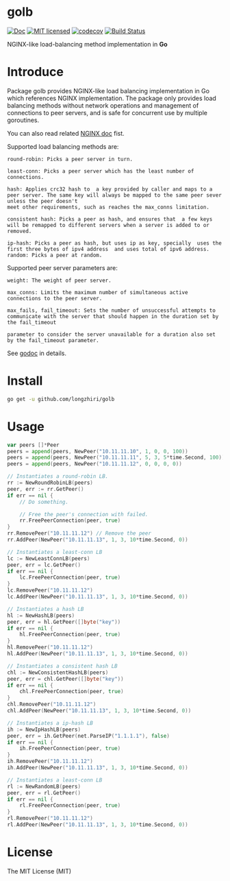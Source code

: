 # golb 
[![Doc](https://img.shields.io/badge/go-doc-blue.svg)](https://godoc.org/github.com/longzhiri/golb)
[![MIT licensed](https://img.shields.io/badge/license-MIT-blue.svg)](https://github.com/longzhiri/gocp/blob/master/LICENSE)
[![codecov](https://codecov.io/gh/longzhiri/golb/branch/master/graph/badge.svg)](https://codecov.io/gh/longzhiri/golb)
[![Build Status](https://travis-ci.org/longzhiri/golb.svg?branch=master)](https://travis-ci.org/longzhiri/golb)

NGINX-like load-balancing method implementation in **Go**

# Introduce
Package golb provides NGINX-like load balancing implementation in Go which references NGINX implementation.
The package only provides load balancing methods without network operations and management  of connections to peer servers,
and is safe for concurrent use by multiple goroutines.

You can also read related [NGINX doc](http://nginx.org/en/docs/http/ngx_http_upstream_module.html) fist.

Supported load balancing methods are:
    
    round-robin: Picks a peer server in turn.
	
	least-conn: Picks a peer server which has the least number of connections.
	
	hash: Applies crc32 hash to  a key provided by caller and maps to a peer server. The same key will always be mapped to the same peer sever unless the peer doesn't
	meet other requirements, such as reaches the max_conns limitation.
	
	consistent hash: Picks a peer as hash, and ensures that  a few keys will be remapped to different servers when a server is added to or removed.
	
	ip-hash: Picks a peer as hash, but uses ip as key, specially  uses the first three bytes of ipv4 address  and uses total of ipv6 address.
	random: Picks a peer at random.

Supported peer server parameters are:
	
	weight: The weight of peer server.
	
	max_conns: Limits the maximum number of simultaneous active connections to the peer server.
	
	max_fails, fail_timeout: Sets the number of unsuccessful attempts to communicate with the server that should happen in the duration set by the fail_timeout
	
	parameter to consider the server unavailable for a duration also set by the fail_timeout parameter.

See [godoc](https://godoc.org/github.com/longzhiri/golb) in details.

# Install
```bash
go get -u github.com/longzhiri/golb
```

# Usage
```go
var peers []*Peer
peers = append(peers, NewPeer("10.11.11.10", 1, 0, 0, 100))
peers = append(peers, NewPeer("10.11.11.11", 5, 3, 5*time.Second, 100))
peers = append(peers, NewPeer("10.11.11.12", 0, 0, 0, 0))

// Instantiates a round-robin LB.
rr := NewRoundRobinLB(peers)
peer, err := rr.GetPeer()
if err == nil {
	// Do something.

	// Free the peer's connection with failed.
	rr.FreePeerConnection(peer, true)
}
rr.RemovePeer("10.11.11.12") // Remove the peer
rr.AddPeer(NewPeer("10.11.11.13", 1, 3, 10*time.Second, 0))

// Instantiates a least-conn LB
lc := NewLeastConnLB(peers)
peer, err = lc.GetPeer()
if err == nil {
	lc.FreePeerConnection(peer, true)
}
lc.RemovePeer("10.11.11.12")
lc.AddPeer(NewPeer("10.11.11.13", 1, 3, 10*time.Second, 0))

// Instantiates a hash LB
hl := NewHashLB(peers)
peer, err = hl.GetPeer([]byte("key"))
if err == nil {
	hl.FreePeerConnection(peer, true)
}
hl.RemovePeer("10.11.11.12")
hl.AddPeer(NewPeer("10.11.11.13", 1, 3, 10*time.Second, 0))

// Instantiates a consistent hash LB
chl := NewConsistentHashLB(peers)
peer, err = chl.GetPeer([]byte("key"))
if err == nil {
	chl.FreePeerConnection(peer, true)
}
chl.RemovePeer("10.11.11.12")
chl.AddPeer(NewPeer("10.11.11.13", 1, 3, 10*time.Second, 0))

// Instantiates a ip-hash LB
ih := NewIpHashLB(peers)
peer, err = ih.GetPeer(net.ParseIP("1.1.1.1"), false)
if err == nil {
	ih.FreePeerConnection(peer, true)
}
ih.RemovePeer("10.11.11.12")
ih.AddPeer(NewPeer("10.11.11.13", 1, 3, 10*time.Second, 0))

// Instantiates a least-conn LB
rl := NewRandomLB(peers)
peer, err = rl.GetPeer()
if err == nil {
	rl.FreePeerConnection(peer, true)
}
rl.RemovePeer("10.11.11.12")
rl.AddPeer(NewPeer("10.11.11.13", 1, 3, 10*time.Second, 0))
```

# License
The MIT License (MIT)
